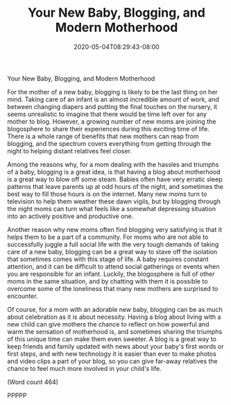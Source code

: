﻿---
title: "Your New Baby, Blogging, and Modern Motherhood"
date: 2020-05-04T08:29:43-08:00
description: "Blogging Tips for Web Success"
featured_image: "/images/Blogging.jpg"
tags: ["Blogging"]
---

Your New Baby, Blogging, and Modern Motherhood

For the mother of a new baby, blogging is likely to be
the last thing on her mind. Taking care of an infant is an
almost incredible amount of work, and between
changing diapers and putting the final touches on the
nursery, it seems unrealistic to imagine that there would
be time left over for any mother to blog. However, a
growing number of new moms are joining the
blogosphere to share their experiences during this
exciting time of life. There is a whole range of benefits
that new mothers can reap from blogging, and the
spectrum covers everything from getting through the
night to helping distant relatives feel closer. 

Among the reasons why, for a mom dealing with the
hassles and triumphs of a baby, blogging is a great idea,
is that having a blog about motherhood is a great way to
blow off some steam. Babies often have very erratic
sleep patterns that leave parents up at odd hours of the
night, and sometimes the best way to fill those hours is
on the internet. Many new moms turn to television to
help them weather these dawn vigils, but by blogging
through the night moms can turn what feels like a
somewhat depressing situation into an actively positive
and productive one. 

Another reason why new moms often find blogging
very satisfying is that it helps them to be a part of a
community. For moms who are not able to successfully
juggle a full social life with the very tough demands of
taking care of a new baby, blogging can be a great way
to stave off the isolation that sometimes comes with this
stage of life. A baby requires constant attention, and it
can be difficult to attend social gatherings or events
when you are responsible for an infant. Luckily, the
blogosphere is full of other moms in the same situation,
and by chatting with them it is possible to overcome
some of the loneliness that many new mothers are
surprised to encounter. 

Of course, for a mom with an adorable new baby,
blogging can be as much about celebration as it is about
necessity. Having a blog about living with a new child
can give mothers the chance to reflect on how powerful
and warm the sensation of motherhood is, and
sometimes sharing the triumphs of this unique time can
make them even sweeter. A blog is a great way to keep
friends and family updated with news about your baby's
first words or first steps, and with new technology it is
easier than ever to make photos and video clips a part of
your blog, so you can give far-away relatives the chance
to feel much more involved in your child's life. 

(Word count 464)

PPPPP


